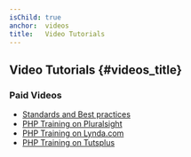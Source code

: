 ```yaml
---
isChild: true
anchor:  videos
title:   Video Tutorials
---
```


## Video Tutorials {#videos_title}

### Paid Videos

* [Standards and Best practices](http://teamtreehouse.com/library/standards-and-best-practices)
* [PHP Training on Pluralsight](http://www.pluralsight.com/search/?searchTerm=php)
* [PHP Training on Lynda.com](http://www.lynda.com/search?q=php)
* [PHP Training on Tutsplus](http://code.tutsplus.com/categories/php/courses)
